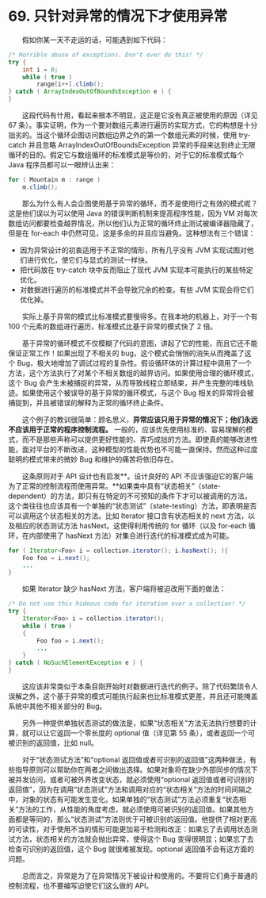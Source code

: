 # 69. 只针对异常的情况下才使用异常

　　假如你某一天不走运的话，可能遇到如下代码：

```Java
/* Horrible abuse of exceptions. Don't ever do this! */
try {
    int i = 0;
    while ( true )
        range[i++].climb();
} catch ( ArrayIndexOutOfBoundsException e ) {
}
```

　　这段代码有什用，看起来根本不明显，这正是它没有真正被使用的原因（详见 67 条）。事实证明，作为一个要对数组元素进行遍历的实现方式，它的构想是十分拙劣的。当这个循环企图访问数组边界之外的第一个数组元素的时候，使用 try-catch 并且忽略 ArrayIndexOutOfBoundsException 异常的手段来达到终止无限循环的目的。假定它与数组循环的标准模式是等价的，对于它的标准模式每个 Java 程序员都可以一眼辨认出来：

```Java
for ( Mountain m : range )
    m.climb();
```

　　那么为什么有人会企图使用基于异常的循环，而不是使用行之有效的模式呢？这是他们误以为可以使用 Java 的错误判断机制来提高程序性能，因为 VM 对每次数组访问都要检查越界情况，所以他们认为正常的循环终止测试被编译器隐藏了，但是在 for-each 中仍然可见，这是多余的并且应当避免。这种想法有三个错误：

 - 因为异常设计的初衷适用于不正常的情形，所有几乎没有 JVM 实现试图对他们进行优化，使它们与显式的测试一样快。
 - 把代码放在 try-catch 块中反而阻止了现代 JVM 实现本可能执行的某些特定优化。
 - 对数据进行遍历的标准模式并不会导致冗余的检查。有些 JVM 实现会将它们优化掉。

　　实际上基于异常的模式比标准模式要慢得多。在我本地的机器上，对于一个有 100 个元素的数组进行遍历，标准模式比基于异常的模式快了 2 倍。

　　基于异常的循环模式不仅模糊了代码的意图，讲起了它的性能，而且它还不能保证正常工作！如果出现了不相关的 bug，这个模式会悄悄的消失从而掩盖了这个 Bug，极大地增加了调试过程的复杂性。假设循环体的计算过程中调用了一个方法，这个方法执行了对某个不相关数组的越界访问。如果使用合理的循环模式，这个 Bug 会产生未被捕捉的异常，从而导致线程立即结束，并产生完整的堆栈轨迹。如果使用这个被误导的基于异常的循环模式，与这个 Bug 相关的异常将会被捕捉到，并且被错误的解释为正常的循环终止条件。

　　这个例子的教训很简单：顾名思义，**异常应该只用于异常的情况下；他们永远不应该用于正常的程序控制流程。** 一般的，应该优先使用标准的、容易理解的模式，而不是那些声称可以提供更好性能的、弄巧成拙的方法。即使真的能够改进性能，面对平台的不断改进，这种模型的性能优势也不可能一直保持。然而这种过度聪明的模式带来的微妙 Bug 和维护的痛苦将依旧存在。

　　这条原则对于 API 设计也有启发**。设计良好的 API 不应该强迫它的客户端为了正常的控制流程而使用异常。**如果类中具有“状态相关”（state-dependent）的方法，即只有在特定的不可预知的条件下才可以被调用的方法，这个类往往也应该具有一个单独的“状态测试”（state-testing）方法，即表明是否可以调用这个状态相关的方法。比如 Iterator 接口含有状态相关的 next 方法，以及相应的状态测试方法 hasNext。这使得利用传统的 for 循环（以及 for-each 循环，在内部使用了 hasNext 方法）对集合进行迭代的标准模式成为可能。

```Java
for ( Iterator<Foo> i = collection.iterator(); i.hasNext(); ){
    Foo foo = i.next();
    ...
}
```

　　如果 Iterator 缺少 hasNext 方法，客户端将被迫改用下面的做法：

```Java
/* Do not use this hideous code for iteration over a collection! */
try {
    Iterator<Foo> i = collection.iterator();
    while ( true )
    {
        Foo foo = i.next();
        ...
    }
} catch ( NoSuchElementException e ) {
}
```

　　这应该非常类似于本条目刚开始时对数据进行迭代的例子。除了代码繁琐令人误解之外，这个基于异常的模式可能执行起来也比标准模式更差，并且还可能掩盖系统中其他不相关部分的 Bug。

　　另外一种提供单独状态测试的做法是，如果“状态相关”方法无法执行想要的计算，就可以让它返回一个零长度的 optional 值（详见第 55 条），或者返回一个可被识别的返回值，比如 null。

　　对于“状态测试方法”和“optional 返回值或者可识别的返回值”这两种做法，有些指导原则可以帮助你在两者之间做出选择。如果对象将在缺少外部同步的情况下被并发访问，或者可被外界改变状态，就必须使用“optional 返回值或者可识别的返回值”，因为在调用“状态测试”方法和调用对应的“状态相关”方法的时间间隔之中，对象的状态有可能发生变化。如果单独的“状态测试”方法必须重复“状态相关”方法的工作，从性能的角度考虑，就必须使用可被识别的返回值。如果其他方面都是等同的，那么“状态测试”方法则优于可被识别的返回值。他提供了相对更高的可读性，对于使用不当的情形可能更加易于检测和改正：如果忘了去调用状态测试方法，状态相关的方法就会抛出异常，使得这个 Bug 变得很明显；如果忘了去检查可识别的返回值，这个 Bug 就很难被发现。optional 返回值不会有这方面的问题。

　　总而言之，异常是为了在异常情况下被设计和使用的。不要将它们勇于普通的控制流程，也不要编写迫使它们这么做的 API。
